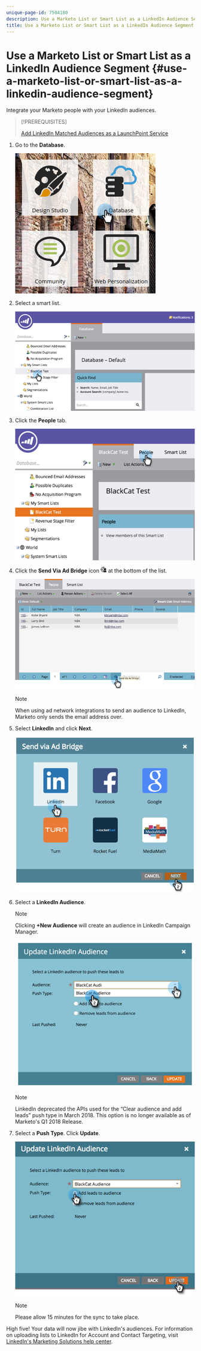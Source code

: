 ```yaml
---
unique-page-id: 7504180
description: Use a Marketo List or Smart List as a LinkedIn Audience Segment - Marketo Docs - Product Documentation
title: Use a Marketo List or Smart List as a LinkedIn Audience Segment
---
```


# Use a Marketo List or Smart List as a LinkedIn Audience Segment {#use-a-marketo-list-or-smart-list-as-a-linkedin-audience-segment}

Integrate your Marketo people with your LinkedIn audiences.

>[!PREREQUISITES]
>
>[Add LinkedIn Matched Audiences as a LaunchPoint Service](/help/marketo/product-docs/demand-generation/ad-network-integrations/add-linkedin-matched-audiences-as-a-launchpoint-service.md)

1. Go to the **Database**.

   ![](assets/db.png)

1. Select a smart list.

   ![](assets/two.png)

1. Click the **People** tab.

   ![](assets/three-1.png)

1. Click the **Send Via Ad Bridge** icon ![--](assets/image2015-4-20-18-3a18-3a41.png) at the bottom of the list.

   ![](assets/four-1.png)

   >[!NOTE]
   >
   >When using ad network integrations to send an audience to LinkedIn, Marketo only sends the email address over.

1. Select **LinkedIn** and click **Next**.

   ![](assets/image2015-4-20-18-3a7-3a19.png)

1. Select a **LinkedIn Audience**.

   >[!NOTE]
   >
   >Clicking **+New Audience** will create an audience in LinkedIn Campaign Manager.

   ![](assets/6.png)

   >[!NOTE]
   >
   >LinkedIn deprecated the APIs used for the “Clear audience and add leads” push type in March 2018. This option is no longer available as of Marketo's Q1 2018 Release.

1. Select a **Push Type**. Click **Update**.

   ![](assets/7.png)

   >[!NOTE]
   >
   >Please allow 15 minutes for the sync to take place.

High five! Your data will now jibe with LinkedIn's audiences. For information on uploading lists to LinkedIn for Account and Contact Targeting, visit [LinkedIn's Marketing Solutions help center](https://www.linkedin.com/help/lms/answer/73938?query=ad%20segment).
